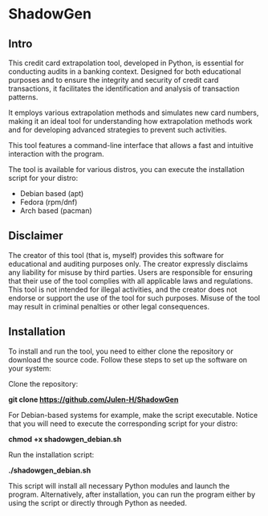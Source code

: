 # ShadowGen

## Intro

This credit card extrapolation tool, developed in Python, is essential for conducting audits in a banking context. Designed for both educational purposes and to ensure the integrity and security of credit card transactions, it facilitates the identification and analysis of transaction patterns.

It employs various extrapolation methods and simulates new card numbers, making it an ideal tool for understanding how extrapolation methods work and for developing advanced strategies to prevent such activities.

This tool features a command-line interface that allows a fast and intuitive interaction with the program.

The tool is available for various distros, you can execute the installation script for your distro:

- Debian based (apt)
- Fedora (rpm/dnf)
- Arch based (pacman)

## Disclaimer

The creator of this tool (that is, myself) provides this software for educational and auditing purposes only. The creator expressly disclaims any liability for misuse by third parties. Users are responsible for ensuring that their use of the tool complies with all applicable laws and regulations. This tool is not intended for illegal activities, and the creator does not endorse or support the use of the tool for such purposes. Misuse of the tool may result in criminal penalties or other legal consequences.

## Installation

To install and run the tool, you need to either clone the repository or download the source code. Follow these steps to set up the software on your system:

Clone the repository:

<b>git clone https://github.com/Julen-H/ShadowGen</b>

For Debian-based systems for example, make the script executable. Notice that you will need to execute the corresponding script for your distro:

<b>chmod +x shadowgen_debian.sh</b>

Run the installation script:

<b>./shadowgen_debian.sh</b>

This script will install all necessary Python modules and launch the program. Alternatively, after installation, you can run the program either by using the script or directly through Python as needed.
